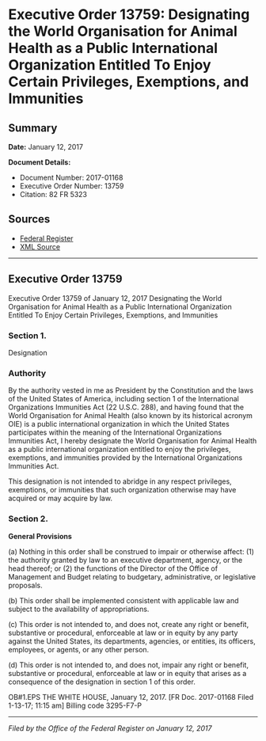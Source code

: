 # Executive Order 13759: Designating the World Organisation for Animal Health as a Public International Organization Entitled To Enjoy Certain Privileges, Exemptions, and Immunities

## Summary

**Date:** January 12, 2017

**Document Details:**
- Document Number: 2017-01168
- Executive Order Number: 13759
- Citation: 82 FR 5323

## Sources
- [Federal Register](https://www.federalregister.gov/documents/2017/01/17/2017-01168/designating-the-world-organisation-for-animal-health-as-a-public-international-organization-entitled)
- [XML Source](https://www.federalregister.gov/documents/full_text/xml/2017/01/17/2017-01168.xml)

---

## Executive Order 13759

Executive Order 13759 of January 12, 2017
Designating the World Organisation for Animal Health as a Public International Organization Entitled To Enjoy Certain Privileges, Exemptions, and Immunities
### Section 1.

Designation
### Authority

By the authority vested in me as President by the Constitution and the laws of the United States of America, including section 1 of the International Organizations Immunities Act (22 U.S.C. 288), and having found that the World Organisation for Animal Health (also known by its historical acronym OIE) is a public international organization in which the United States participates within the meaning of the International Organizations Immunities Act, I hereby designate the World Organisation for Animal Health as a public international organization entitled to enjoy the privileges, exemptions, and immunities provided by the International Organizations Immunities Act.

This designation is not intended to abridge in any respect privileges, exemptions, or immunities that such organization otherwise may have acquired or may acquire by law.
### Section 2.

**General Provisions**

(a) Nothing in this order shall be construed to impair or otherwise affect:
    (1) the authority granted by law to an executive department, agency, or the head thereof; or
    (2) the functions of the Director of the Office of Management and Budget relating to budgetary, administrative, or legislative proposals.

(b) This order shall be implemented consistent with applicable law and subject to the availability of appropriations.

(c) This order is not intended to, and does not, create any right or benefit, substantive or procedural, enforceable at law or in equity by any party against the United States, its departments, agencies, or entities, its officers, employees, or agents, or any other person.

(d) This order is not intended to, and does not, impair any right or benefit, substantive or procedural, enforceable at law or in equity that arises as a consequence of the designation in section 1 of this order.

OB#1.EPS
THE WHITE HOUSE,
January 12, 2017.
[FR Doc. 2017-01168 
Filed 1-13-17; 11:15 am]
Billing code 3295-F7-P

---

*Filed by the Office of the Federal Register on January 12, 2017*
